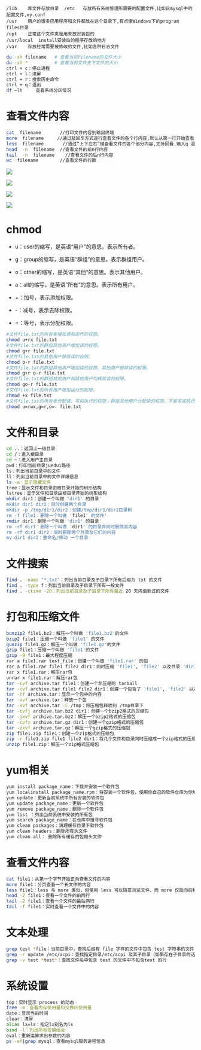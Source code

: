 

```shell
/lib	库文件存放目录	 /etc	存放所有系统管理所需要的配置文件,比如说mysql中的配置文件,my.conf
/usr	用户的很多应用程序和文件都放在这个目录下,有点像Windows下的program files目录
/opt	正常这个文件夹是用来放安装包的
/usr/local  install安装后的程序存放的地方
/var	存放经常需要被修改的文件,比如各种日志文件
```

```bash
du -sh filename   # 查看当前filename的文件大小
du -sh *          # 查看当前文件夹下文件的大小
ctrl + c：停止进程
ctrl + l：清屏
ctrl + r：搜索历史命令
ctrl + q：退出
df –lh     查看系统分区情况
```

# 查看文件内容
```bash
cat  filename       //打印文件内容到输出终端
more  filename     //通过敲回车方式逐行查看文件的各个行内容,默认从第一行开始查看,不支持回看,输入q 退出查看
less  filename       //通过“上下左右”键查看文件的各个部分内容,支持回看,输入q 退出查看
head  -n  filename  //查看文件的前n行内容
tail  -n  filename    //查看文件的后n行内容
wc  filename        //查看文件的行数
```

![](https://www.showdoc.cc/server/api/common/visitfile/sign/1dc80df75406c7bb74a35a7b29f64da9?showdoc=.jpg)

![](https://www.showdoc.cc/server/api/common/visitfile/sign/c0cf9bf4a0827925669ae33ab0fea38d?showdoc=.jpg)

![](https://www.showdoc.cc/server/api/common/visitfile/sign/82481aaee99947a1d0a49631bb281f4b?showdoc=.jpg)

![](https://www.showdoc.cc/server/api/common/visitfile/sign/ebc11f2ac97c93792bbd9e5021d71238?showdoc=.jpg)

# chmod
 - u：user的缩写，是英语“用户”的意思。表示所有者。
 - g：group的缩写，是英语“群组”的意思。表示群组用户。
 - o：other的缩写，是英语“其他”的意思。表示其他用户。
 - a：all的缩写，是英语“所有”的意思。表示所有用户。

 - +：加号，表示添加权限。
 - -：减号，表示去除权限。
 - =：等号，表示分配权限。

```bash
#文件file.txt的所有者增加读和运行的权限。
chmod u+rx file.txt
#文件file.txt的群组其他用户增加读的权限。
chmod g+r file.txt
#文件file.txt的其他用户移除读的权限。
chmod o-r file.txt
#文件file.txt的群组其他用户增加读的权限，其他用户移除读的权限。
chmod g+r o-r file.txt
#文件file.txt的群组其他用户和其他用户均移除读的权限。
chmod go-r file.txt
#文件file.txt的所有用户增加运行的权限。
chmod +x file.txt
#文件file.txt的所有者分配读，写和执行的权限；群组其他用户分配读的权限，不能写或执行；其他用户没有任何权限。
chmod u=rwx,g=r,o=- file.txt
```

# 文件和目录
```bash
cd ..：返回上一级目录
cd /：进入根目录
cd ~：进入用户主目录
pwd：打印当前目录juedui路径
ls：列出当前目录中的文件
ll：列出当前目录中的文件详细信息
ls -a：显示隐藏文件
tree：显示文件和目录由根目录开始的树形结构
lstree：显示文件和目录由根目录开始的树形结构
mkdir dir1：创建一个叫做 'dir1' 的目录'
mkdir dir1 dir2：同时创建两个目录
mkdir -p /tmp/dir1/dir2：创建/tmp/dir1/dir2目录树
rm -f file1：删除一个叫做 'file1' 的文件'
rmdir dir1：删除一个叫做 'dir1' 的目录'
rm -rf dir1：删除一个叫做 'dir1' 的目录并同时删除其内容
rm -rf dir1 dir2：同时删除两个目录及它们的内容
mv dir1 dir2：重命名/移动 一个目录
```

# 文件搜索
```bash
find . -name "*.txt"：列出当前目录及子目录下所有后缀为 txt 的文件
find . -type f：列出当前目录及子目录下所有一般文件
find . -ctime -20：列出当前目录及子目录下所有最近 20 天内更新过的文件
```

# 打包和压缩文件
```bash
bunzip2 file1.bz2：解压一个叫做 'file1.bz2'的文件
bzip2 file1：压缩一个叫做 'file1' 的文件
gunzip file1.gz：解压一个叫做 'file1.gz'的文件
gzip file1：压缩一个叫做 'file1'的文件
gzip -9 file1：最大程度压缩
rar a file1.rar test_file：创建一个叫做 'file1.rar' 的包
rar a file1.rar file1 file2 dir1：同时压缩 'file1', 'file2' 以及目录 'dir1'
rar x file1.rar：解压rar包
unrar x file1.rar：解压rar包
tar -cvf archive.tar file1：创建一个非压缩的 tarball
tar -cvf archive.tar file1 file2 dir1：创建一个包含了 'file1', 'file2' 以及 'dir1'的档案文件
tar -tf archive.tar：显示一个包中的内容
tar -xvf archive.tar：释放一个包
tar -xvf archive.tar -C /tmp：将压缩包释放到 /tmp目录下
tar -cvfj archive.tar.bz2 dir1：创建一个bzip2格式的压缩包
tar -jxvf archive.tar.bz2：解压一个bzip2格式的压缩包
tar -cvfz archive.tar.gz dir1：创建一个gzip格式的压缩包
tar -zxvf archive.tar.gz：解压一个gzip格式的压缩包
zip file1.zip file1：创建一个zip格式的压缩包
zip -r file1.zip file1 file2 dir1：将几个文件和目录同时压缩成一个zip格式的压缩包
unzip file1.zip：解压一个zip格式压缩包
```

# yum相关
```bash
yum install package_name：下载并安装一个软件包
yum localinstall package_name.rpm：将安装一个软件包，使用你自己的软件仓库为你解决所有依赖关系
yum update：更新当前系统中所有安装的软件包
yum update package_name：更新一个软件包
yum remove package_name：删除一个软件包
yum list ：列出当前系统中安装的所有包
yum search package_name：在仓库中搜寻软件包
yum clean packages：清理缓存目录下软件包
yum clean headers：删除所有头文件
yum clean all： 删除所有缓存的包和头文件
```

# 查看文件内容
```bash
cat file1：从第一个字节开始正向查看文件的内容
more file1：分页查看一个长文件的内容
less file1：less 与 more 类似，但使用 less 可以随意浏览文件，而 more 仅能向前移动，却不能向后移动，而且 less 在查看之前不会加载整个文件。
head -2 file1：查看一个文件的前两行
tail -2 file1：查看一个文件的最后两行
tail -f file1：实时查看一个文件中的内容
```

# 文本处理
```bash
grep test *file：当前目录中，查找后缀有 file 字样的文件中包含 test 字符串的文件，并打印出该字符串的行
grep -r update /etc/acpi：查找指定目录/etc/acpi 及其子目录（如果存在子目录的话）下所有文件中包含字符串"update"的文件，并打印出该字符串所在行的内容
grep -v test *test*：查找文件名中包含 test 的文件中不包含test 的行
```

# 系统设置
```bash
top：实时显示 process 的动态
free -m：查看内存使用量和交换区使用量
date：显示当前时间
clear：清屏
alias lx=ls：指定lx别名为ls
bind -l：列出所有按键组合
eval：重新运算求出参数的内容
ps -ef|grep mysql：查看mysql服务进程信息
```
